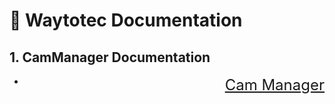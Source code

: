# 📖 Waytotec Documentation
## 1. CamManager Documentation
* <a href="https://waytotec.github.io/Documentation/Readme.html" target="_blank" style="float:right; font-size:24px;">Cam Manager</a>

  
